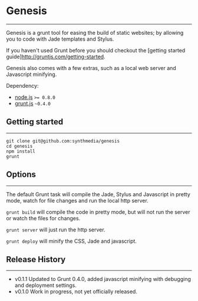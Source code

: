 # Genesis
---

Genesis is a grunt tool for easing the build of static websites; by allowing you to code with Jade templates and Stylus.

If you haven't used Grunt before you should checkout the [getting started guide]http://gruntjs.com/getting-started.

Genesis also comes with a few extras, such as a local web server and Javascript minifying.

Dependency:
  - [node.js](http://nodejs.org) `>= 0.8.0`
  - [grunt.js](http://gruntjs.com) `~0.4.0`

## Getting started
---

```
git clone git@github.com:synthmedia/genesis
cd genesis
npm install
grunt
```

## Options
---

The default Grunt task will compile the Jade, Stylus and Javascript in pretty mode, watch for file changes and run the local http server.

`grunt build` will compile the code in pretty mode, but will not run the server or watch the files for changes.

`grunt server` will just run the http server.

`grunt deploy` will minify the CSS, Jade and javascript.

## Release History
---

* v0.1.1 Updated to Grunt 0.4.0, added javascript minifying with debugging and deployment settings.
* v0.1.0 Work in progress, not yet officially released.
